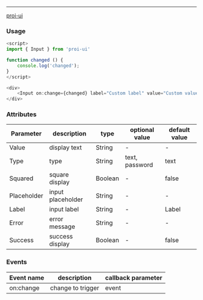 ---
[proi-ui](https://github.com/specialdoom/proi-ui)
### Usage
```javascript
<script>
import { Input } from 'proi-ui'

function changed () {
    console.log('changed');
}
</script>

<div>
    <Input on:change={changed} label="Custom label" value="Custom value"/>
</div>
```
### Attributes
| Parameter   | description       | type    | optional value | default value |
|-------------|-------------------|---------|----------------|---------------|
| Value       | display text      | String  | -              | -             |
| Type        | type              | String  | text, password | text          |
| Squared     | square display    | Boolean | -              | false         |
| Placeholder | input placeholder | String  | -              | -             |
| Label       | input label       | String  | -              | Label         |
| Error       | error message     | String  | -              | -             |
| Success     | success display   | Boolean | -              | false         |

### Events
| Event name | description       | callback parameter |
|------------|-------------------|--------------------|
| on:change  | change to trigger | event              |